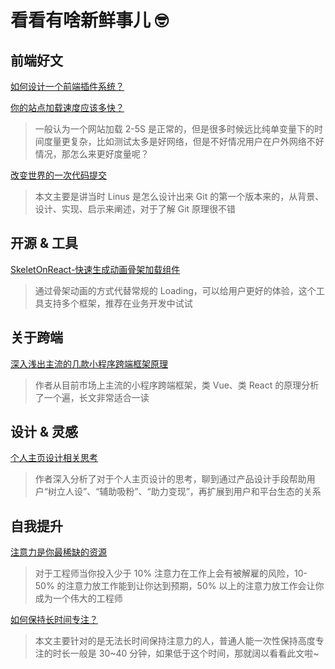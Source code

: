 # 看看有啥新鲜事儿 🤓

## 前端好文

[如何设计一个前端插件系统？](../../../knowledge/frontEnd/javascriptAdvanced/01_pluginSystem.md)

[你的站点加载速度应该多快？](../../../knowledge/network/02_loadSpeed.md)

> 一般认为一个网站加载 2-5S 是正常的，但是很多时候远比纯单变量下的时间度量更复杂，比如测试太多是好网络，但是不好情况用户在户外网络不好情况，那怎么来更好度量呢？

[改变世界的一次代码提交](https://hutusi.com/articles/the-greatest-git-commit)

> 本文主要是讲当时 Linus 是怎么设计出来 Git 的第一个版本来的，从背景、设计、实现、启示来阐述，对于了解 Git 原理很不错

## 开源 & 工具

[SkeletOnReact-快速生成动画骨架加载组件](https://skeletonreact.com/)

> 通过骨架动画的方式代替常规的 Loading，可以给用户更好的体验，这个工具支持多个框架，推荐在业务开发中试试

## 关于跨端

[深入浅出主流的几款小程序跨端框架原理](https://juejin.im/post/6881597846307635214)

> 作者从目前市场上主流的小程序跨端框架，类 Vue、类 React 的原理分析了一个遍，长文非常适合一读

## 设计 & 灵感

[个人主页设计相关思考](https://mp.weixin.qq.com/s/UUcqZCZjfHMa7fsruCjq_w)

> 作者深入分析了对于个人主页设计的思考，聊到通过产品设计手段帮助用户“树立人设”、“辅助吸粉”、“助力变现”，再扩展到用户和平台生态的关系

## 自我提升

[注意力是你最稀缺的资源](../../../methodology/01_attention.md)

> 对于工程师当你投入少于 10% 注意力在工作上会有被解雇的风险，10-50% 的注意力放工作能到让你达到预期，50% 以上的注意力放工作会让你成为一个伟大的工程师

[如何保持长时间专注？](../../../methodology/02_longTimeConcentration.md)

> 本文主要针对的是无法长时间保持注意力的人，普通人能一次性保持高度专注的时长一般是 30~40 分钟，如果低于这个时间，那就阔以看看此文啦~
